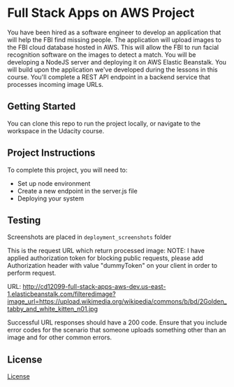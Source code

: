# Full Stack Apps on AWS Project

You have been hired as a software engineer to develop an application that will help the FBI find missing people.  The application will upload images to the FBI cloud database hosted in AWS. This will allow the FBI to run facial recognition software on the images to detect a match. You will be developing a NodeJS server and deploying it on AWS Elastic Beanstalk. 
You will build upon the application we've developed during the lessons in this course. You'll complete a REST API endpoint in a backend service that processes incoming image URLs.

## Getting Started

You can clone this repo to run the project locally, or navigate to the workspace in the Udacity course.

## Project Instructions

To complete this project, you will need to:

* Set up node environment
* Create a new endpoint in the server.js file
* Deploying your system

## Testing

Screenshots are placed in `deployment_screenshots` folder

This is the request URL which return processed image:
NOTE: I have applied authorization token for blocking public requests, please add Authorization header with value "dummyToken" on your client in order to perform request.

URL: http://cd12099-full-stack-apps-aws-dev.us-east-1.elasticbeanstalk.com/filteredimage?image_url=https://upload.wikimedia.org/wikipedia/commons/b/bd/2Golden_tabby_and_white_kitten_n01.jpg

Successful URL responses should have a 200 code. Ensure that you include error codes for the scenario that someone uploads something other than an image and for other common errors.

## License

[License](LICENSE.txt)
